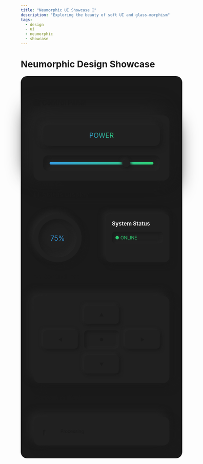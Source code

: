 ```yaml
---
title: "Neumorphic UI Showcase 🎨"
description: "Exploring the beauty of soft UI and glass-morphism"
tags:
  - design
  - ui
  - neumorphic
  - showcase
---
```


# Neumorphic Design Showcase

<div style="
  padding: 40px;
  background: #1a1a1a;  /* Dark theme base */
  border-radius: 20px;
  margin: 20px 0;
">

## 🎛️ Control Panel

<div style="
  display: grid;
  grid-template-columns: repeat(auto-fit, minmax(200px, 1fr));
  gap: 30px;
  padding: 30px;
  background: #202020;
  border-radius: 20px;
  box-shadow:
    20px 20px 60px #1a1a1a,
    -20px -20px 60px #262626;
">
  <!-- Neumorphic Button -->
  <div style="
    padding: 20px;
    background: #202020;
    border-radius: 15px;
    box-shadow:
      8px 8px 16px #1a1a1a,
      -8px -8px 16px #262626;
    text-align: center;
    cursor: pointer;
    transition: all 0.3s ease;
    &:active {
      box-shadow:
        inset 8px 8px 16px #1a1a1a,
        inset -8px -8px 16px #262626;
    }
  ">
    <span style="
      font-size: 1.5em;
      background: linear-gradient(45deg, #3498db, #2ecc71);
      -webkit-background-clip: text;
      -webkit-text-fill-color: transparent;
    ">POWER</span>
  </div>

  <!-- Neumorphic Slider Container -->
  <div style="
    padding: 20px;
    background: #202020;
    border-radius: 15px;
    box-shadow:
      inset 8px 8px 16px #1a1a1a,
      inset -8px -8px 16px #262626;
  ">
    <div style="
      height: 8px;
      background: linear-gradient(90deg, #3498db, #2ecc71);
      border-radius: 4px;
      position: relative;
    ">
      <div style="
        width: 24px;
        height: 24px;
        background: #202020;
        border-radius: 50%;
        position: absolute;
        top: -8px;
        left: 70%;
        box-shadow:
          4px 4px 8px #1a1a1a,
          -4px -4px 8px #262626;
        cursor: pointer;
      "></div>
    </div>
  </div>
</div>

## 📊 Status Display

<div style="
  margin-top: 40px;
  display: grid;
  grid-template-columns: repeat(auto-fit, minmax(150px, 1fr));
  gap: 25px;
">
  <!-- Neumorphic Circular Progress -->
  <div style="
    width: 150px;
    height: 150px;
    background: #202020;
    border-radius: 50%;
    box-shadow:
      8px 8px 16px #1a1a1a,
      -8px -8px 16px #262626;
    display: flex;
    align-items: center;
    justify-content: center;
    position: relative;
  ">
    <div style="
      width: 120px;
      height: 120px;
      background: #202020;
      border-radius: 50%;
      box-shadow:
        inset 8px 8px 16px #1a1a1a,
        inset -8px -8px 16px #262626;
      display: flex;
      align-items: center;
      justify-content: center;
      font-size: 1.5em;
      color: #3498db;
    ">
      75%
    </div>
  </div>

  <!-- Neumorphic Card -->
  <div style="
    padding: 20px;
    background: #202020;
    border-radius: 15px;
    box-shadow:
      8px 8px 16px #1a1a1a,
      -8px -8px 16px #262626;
  ">
    <h3 style="
      margin: 0;
      font-size: 1.2em;
      color: rgba(255,255,255,0.9);
    ">System Status</h3>
    <div style="
      margin-top: 15px;
      padding: 10px;
      background: #202020;
      border-radius: 10px;
      box-shadow:
        inset 4px 4px 8px #1a1a1a,
        inset -4px -4px 8px #262626;
    ">
      <span style="color: #2ecc71;">● ONLINE</span>
    </div>
  </div>
</div>

## 🎮 Control Pad

<div style="
  margin-top: 40px;
  padding: 30px;
  background: #202020;
  border-radius: 20px;
  box-shadow:
    12px 12px 24px #1a1a1a,
    -12px -12px 24px #262626;
  display: grid;
  grid-template-columns: repeat(3, 1fr);
  gap: 20px;
">
  <!-- Neumorphic Buttons -->
  <div></div>
  <div style="
    padding: 20px;
    background: #202020;
    border-radius: 10px;
    box-shadow:
      5px 5px 10px #1a1a1a,
      -5px -5px 10px #262626;
    text-align: center;
    cursor: pointer;
    &:active {
      box-shadow:
        inset 5px 5px 10px #1a1a1a,
        inset -5px -5px 10px #262626;
    }
  ">▲</div>
  <div></div>

  <div style="
    padding: 20px;
    background: #202020;
    border-radius: 10px;
    box-shadow:
      5px 5px 10px #1a1a1a,
      -5px -5px 10px #262626;
    text-align: center;
    cursor: pointer;
    &:active {
      box-shadow:
        inset 5px 5px 10px #1a1a1a,
        inset -5px -5px 10px #262626;
    }
  ">◄</div>
  <div style="
    padding: 20px;
    background: #202020;
    border-radius: 10px;
    box-shadow:
      inset 5px 5px 10px #1a1a1a,
      inset -5px -5px 10px #262626;
    text-align: center;
  ">●</div>
  <div style="
    padding: 20px;
    background: #202020;
    border-radius: 10px;
    box-shadow:
      5px 5px 10px #1a1a1a,
      -5px -5px 10px #262626;
    text-align: center;
    cursor: pointer;
    &:active {
      box-shadow:
        inset 5px 5px 10px #1a1a1a,
        inset -5px -5px 10px #262626;
    }
  ">►</div>

  <div></div>
  <div style="
    padding: 20px;
    background: #202020;
    border-radius: 10px;
    box-shadow:
      5px 5px 10px #1a1a1a,
      -5px -5px 10px #262626;
    text-align: center;
    cursor: pointer;
    &:active {
      box-shadow:
        inset 5px 5px 10px #1a1a1a,
        inset -5px -5px 10px #262626;
    }
  ">▼</div>
  <div></div>
</div>

## 🎮 Control Pad

<div style="
  margin-top: 40px;
  padding: 30px;
  background: #202020;
  border-radius: 20px;
  box-shadow:
    12px 12px 24px #1a1a1a,
    -12px -12px 24px #262626;
">
  <div style="
    display: flex;
    align-items: center;
    gap: 20px;
  ">
    <!-- Animated Loading Bars -->
    <div style="
      display: flex;
      gap: 5px;
      height: 30px;
      align-items: flex-end;
    ">
      <div style="
        width: 8px;
        background: #202020;
        border-radius: 4px;
        box-shadow:
          inset 2px 2px 4px #1a1a1a,
          inset -2px -2px 4px #262626;
        animation: equalizer 1s infinite;
        animation-delay: 0s;
      "></div>
      <div style="
        width: 8px;
        background: #202020;
        border-radius: 4px;
        box-shadow:
          inset 2px 2px 4px #1a1a1a,
          inset -2px -2px 4px #262626;
        animation: equalizer 1s infinite;
        animation-delay: 0.2s;
      "></div>
      <div style="
        width: 8px;
        background: #202020;
        border-radius: 4px;
        box-shadow:
          inset 2px 2px 4px #1a1a1a,
          inset -2px -2px 4px #262626;
        animation: equalizer 1s infinite;
        animation-delay: 0.4s;
      "></div>
    </div>
    <span>Processing</span>
  </div>
</div>

<style>
@keyframes equalizer {
  0% { height: 10px; }
  50% { height: 30px; }
  100% { height: 10px; }
}
</style>

</div>